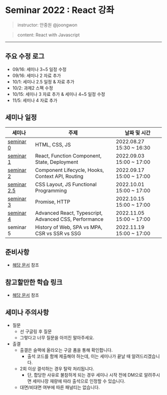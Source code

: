 # Seminar 2022 : React 강좌

> instructor: 안중원 @joongwon

> content: React with Javascript

---

## 주요 수정 로그
* 09/16: 세미나 3~5 일정 수정
* 09/16: 세미나 2 자료 추가
* 10/1: 세미나 2.5 일정 & 자료 추가
* 10/2: 과제2 스펙 수정
* 10/15: 세미나 3 자료 추가 & 세미나 4~5 일정 수정
* 11/5: 세미나 4 자료 추가

## 세미나 일정

| 세미나                        | 주제                                                    | 날짜 및 시간                  |
|----------------------------|-------------------------------------------------------|--------------------------|
| [seminar 0](seminar-0)     | HTML, CSS, JS                                         | 2022.08.27 15:30 ~ 16:30 |
| [seminar 1](seminar-1)     | React, Function Component, State, Deployment          | 2022.09.03 15:00 ~ 17:00 |
| [seminar 2](seminar-2)     | Component Lifecycle, Hooks, Context API, Routing      | 2022.09.17 15:00 ~ 17:00 |
| [seminar 2.5](seminar-2.5) | CSS Layout, JS Functional Programming                 | 2022.10.01 15:00 ~ 17:00 |
| [seminar 3](seminar-3)     | Promise, HTTP                                         | 2022.10.15 15:00 ~ 17:00 |
| [seminar 4](seminar-4)     | Advanced React, Typescript, Advanced CSS, Performance | 2022.11.05 15:00 ~ 17:00 |
| seminar 5                  | History of Web, SPA vs MPA, CSR vs SSR vs SSG         | 2022.11.19 15:00 ~ 17:00 |

## 준비사항

* [해당 문서](./requirement.md) 참조

## 참고할만한 학습 링크

* [해당 문서](./study-links.md) 참조

## 세미나 주의사항

- 질문
    - 선 구글링 후 질문
    - 그렇다고 너무 질문을 아끼진 말아주세요.
- 출결
  - 출결은 슬랙에 올라오는 구글 폼을 통해 확인합니다.
    - 출석 코드를 함께 제출해야 하는데, 이는 세미나가 끝날 때 알려드리겠습니다.
  - 2회 이상 결석하는 경우 탈락 처리됩니다.
    - 단, 합당한 사유로 불참하게 되는 경우 세미나 시작 전에 DM으로 알려주시면 세미나장 재량에 따라 출석으로 인정할 수 있습니다.
  - 대면/비대면 여부에 따른 패널티는 없습니다.
